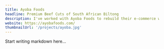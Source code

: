 ```yaml
---
title: Ayoba Foods
headline: Premium Beef Cuts of South African Biltong
description: I've worked with Ayoba Foods to rebuild their e-commerce website back in 2017. As the first site I've built and I still hold a strong relationship to Ayoba to this day.
website: https://ayobafoods.com/
thumbnailUrl: '/projects/ayoba.jpg'
---
```


Start writing markdown here...
